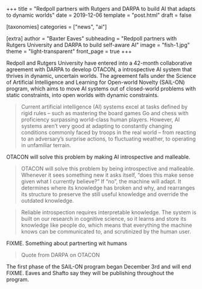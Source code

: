 +++
title = "Redpoll partners with Rutgers and DARPA to build AI that adapts to dynamic worlds"
date = 2019-12-06
template = "post.html"
draft = false

[taxonomies]
categories = ["news", "ai"]

[extra]
author = "Baxter Eaves"
subheading = "Redpoll partners with Rutgers University and DARPA to build self-aware AI"
image = "fish-1.jpg"
theme = "light-transparent"
front_page = true
+++

Redpoll and Rutgers University have entered into a 42-month collaborative
agreement with DARPA to develop OTACON, a introspective AI system that thrives in
dynamic, uncertain worlds. The agreement falls under the Science of Artificial
Intelligence and Learning for Open-world Novelty (SAIL-ON) program, which aims
to move AI systems out of closed-world problems with static constraints, into
open worlds with dynamic constraints.

> Current artificial intelligence (AI) systems excel at tasks defined by rigid
> rules – such as mastering the board games Go and chess with proficiency
> surpassing world-class human players. However, AI systems aren’t very good at
> adapting to constantly changing conditions commonly faced by troops in the
> real world – from reacting to an adversary’s surprise actions, to fluctuating
> weather, to operating in unfamiliar terrain.

OTACON will solve this problem by making AI introspective and malleable.

> OTACON will solve this problem by being introspective and malleable. Whenever it sees something new it asks itself, “does this make sense given what I currently  believe?” If “no”, the machine will adapt. It determines where its knowledge has broken and why, and rearranges its structure to preserve the still useful knowledge and override the outdated knowledge.

> Reliable introspection requires interpretable knowledge. The system is built on our research in cognitive science, so it learns and store its knowledge like people do, which means that everything the machine knows can be communicated to, and scrutinized by the human user.

FIXME. Something about partnerting wit humans

> Quote from DARPA on OTACON

The first phase of the SAIL-ON program began December 3rd and will end FIXME.
Eaves and Shafto say they will be publishing throughout the program.

